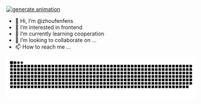 [![generate animation](https://github.com/zhoufenfens/zhoufenfens/actions/workflows/generate-animation.yml/badge.svg?branch=main)](https://github.com/zhoufenfens/zhoufenfens/actions/workflows/generate-animation.yml)

- 👋 Hi, I’m @zhoufenfens
- 👀 I’m interested in frontend
- 🌱 I’m currently learning cooperation
- 💞️ I’m looking to collaborate on ...
- 📫 How to reach me ...

![github-contribution-grid-snake](https://raw.githubusercontent.com/zhoufenfens/zhoufenfens/output/github-contribution-grid-snake.svg)

<!---
zhoufenfens/zhoufenfens is a ✨ special ✨ repository because its `README.md` (this file) appears on your GitHub profile.
You can click the Preview link to take a look at your changes.
--->
